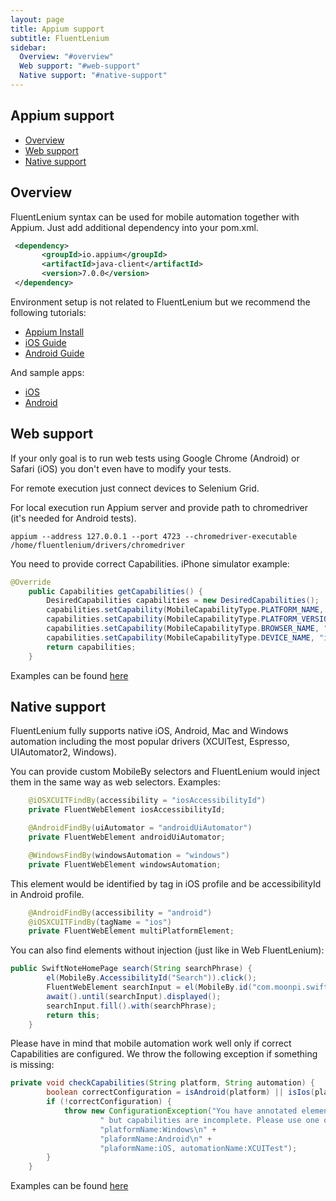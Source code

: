 ```yaml
---
layout: page
title: Appium support
subtitle: FluentLenium
sidebar:
  Overview: "#overview"
  Web support: "#web-support"
  Native support: "#native-support"
---
```


## Appium support
- [Overview](#overview)
- [Web support](#web-support)
- [Native support](#native-support)

## Overview

FluentLenium syntax can be used for mobile automation together with Appium.
Just add additional dependency into your pom.xml.

```xml
 <dependency>
       <groupId>io.appium</groupId>
       <artifactId>java-client</artifactId>
       <version>7.0.0</version>
 </dependency>
```

Environment setup is not related to FluentLenium but we recommend the following tutorials:

- [Appium Install](https://www.swtestacademy.com/appium-tutorial/)
- [iOS Guide](https://medium.com/2359media/tutorial-automated-testing-on-ios-with-appium-test-ng-and-java-on-mac-bc115d0ec881)
- [Android Guide](https://medium.com/2359media/tutorial-automated-testing-on-android-and-ios-with-appium-testng-and-java-on-mac-210119edf323)

And sample apps:

- [iOS](https://github.com/King-of-Spades/AppCenter-Samples/tree/master/Appium/iOS)
- [Android](https://github.com/King-of-Spades/AppCenter-Samples/tree/master/Appium/Android)

## Web support

If your only goal is to run web tests using Google Chrome (Android) or Safari (iOS) you don't even have to modify your tests.

For remote execution just connect devices to Selenium Grid. 

For local execution run Appium server and provide path to chromedriver (it's needed for Android tests).

`appium --address 127.0.0.1 --port 4723 --chromedriver-executable /home/fluentlenium/drivers/chromedriver`

You need to provide correct Capabilities. iPhone simulator example:

```java
@Override
    public Capabilities getCapabilities() {
        DesiredCapabilities capabilities = new DesiredCapabilities();
        capabilities.setCapability(MobileCapabilityType.PLATFORM_NAME, "iOS");
        capabilities.setCapability(MobileCapabilityType.PLATFORM_VERSION, "12.0");
        capabilities.setCapability(MobileCapabilityType.BROWSER_NAME, "Safari");
        capabilities.setCapability(MobileCapabilityType.DEVICE_NAME, "iPhone 8");
        return capabilities;
    }
```

Examples can be found [here](https://github.com/FluentLenium/FluentLenium/tree/develop/examples/spring)

## Native support

FluentLenium fully supports native iOS, Android, Mac and Windows automation
 including the most popular drivers (XCUITest, Espresso, UIAutomator2, Windows).

You can provide custom MobileBy selectors and FluentLenium would inject them in the same way as web selectors. Examples:

```java
    @iOSXCUITFindBy(accessibility = "iosAccessibilityId")
    private FluentWebElement iosAccessibilityId;

    @AndroidFindBy(uiAutomator = "androidUiAutomator")
    private FluentWebElement androidUiAutomator;

    @WindowsFindBy(windowsAutomation = "windows")
    private FluentWebElement windowsAutomation;
```

This element would be identified by tag in iOS profile and be accessibilityId in Android profile.

```java
    @AndroidFindBy(accessibility = "android")
    @iOSXCUITFindBy(tagName = "ios")
    private FluentWebElement multiPlatformElement;
```

You can also find elements without injection (just like in Web FluentLenium):

```java
public SwiftNoteHomePage search(String searchPhrase) {
        el(MobileBy.AccessibilityId("Search")).click();
        FluentWebElement searchInput = el(MobileBy.id("com.moonpi.swiftnotes:id/search_src_text"));
        await().until(searchInput).displayed();
        searchInput.fill().with(searchPhrase);
        return this;
    }
```

Please have in mind that mobile automation work well only if correct Capabilities are configured.
We throw the following exception if something is missing:

```java
private void checkCapabilities(String platform, String automation) {
        boolean correctConfiguration = isAndroid(platform) || isIos(platform, automation) || isWindows(platform);
        if (!correctConfiguration) {
            throw new ConfigurationException("You have annotated elements with Appium @FindBys" +
                    " but capabilities are incomplete. Please use one of these configurations:\n" +
                    "platformName:Windows\n" +
                    "plaformName:Android\n" +
                    "plaformName:iOS, automationName:XCUITest");
        }
    }
```

Examples can be found [here](https://github.com/FluentLenium/FluentLenium/tree/develop/examples/appium)
